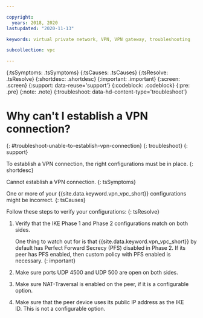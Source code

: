 ```yaml
---

copyright:
  years: 2018, 2020
lastupdated: "2020-11-13"

keywords: virtual private network, VPN, VPN gateway, troubleshooting

subcollection: vpc

---
```


{:tsSymptoms: .tsSymptoms}
{:tsCauses: .tsCauses}
{:tsResolve: .tsResolve}
{:shortdesc: .shortdesc}
{:important: .important}
{:screen: .screen}
{:support: data-reuse='support'}
{:codeblock: .codeblock}
{:pre: .pre}
{:note: .note}
{:troubleshoot: data-hd-content-type='troubleshoot'}

# Why can't I establish a VPN connection?
{: #troubleshoot-unable-to-establish-vpn-connection}
{: troubleshoot}
{: support}

To establish a VPN connection, the right configurations must be in place.
{: shortdesc}

Cannot establish a VPN connection.
{: tsSymptoms}

One or more of your {{site.data.keyword.vpn_vpc_short}} configurations might be incorrect.
{: tsCauses}

Follow these steps to verify your configurations:
{: tsResolve}

1. Verify that the IKE Phase 1 and Phase 2 configurations match on both sides.

   One thing to watch out for is that {{site.data.keyword.vpn_vpc_short}} by default has Perfect Forward Secrecy (PFS) disabled in Phase 2. If its peer has PFS enabled, then custom policy with PFS enabled is necessary.
   {: important}
   
1. Make sure ports UDP 4500 and UDP 500 are open on both sides.
1. Make sure NAT-Traversal is enabled on the peer, if it is a configurable option.  
1. Make sure that the peer device uses its public IP address as the IKE ID. This is not a configurable option.
